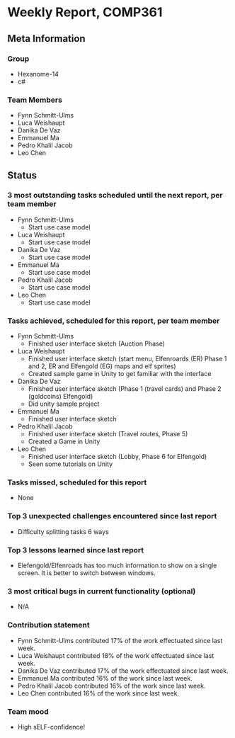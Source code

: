 # Weekly Report, COMP361

## Meta Information

### Group

 * Hexanome-14
 * c#
### Team Members

 * Fynn Schmitt-Ulms
 * Luca Weishaupt
 * Danika De Vaz
 * Emmanuel Ma
 * Pedro Khalil Jacob
 * Leo Chen

## Status

### 3 most outstanding tasks scheduled until the next report, per team member

 * Fynn Schmitt-Ulms
   * Start use case model
 * Luca Weishaupt
   * Start use case model
 * Danika De Vaz
   * Start use case model
 * Emmanuel Ma
   * Start use case model
 * Pedro Khalil Jacob
   * Start use case model
 * Leo Chen
   * Start use case model

### Tasks achieved, scheduled for this report, per team member

 * Fynn Schmitt-Ulms
   * Finished user interface sketch (Auction Phase)
 * Luca Weishaupt
   * Finished user interface sketch (start menu, Elfenroards (ER) Phase 1 and 2, ER and Elfengold (EG) maps and elf sprites)
   * Created sample game in Unity to get familiar with the interface
 * Danika De Vaz
   * Finished user interface sketch (Phase 1 (travel cards) and Phase 2 (goldcoins) Elfengold)
   * Did unity sample project
 * Emmanuel Ma
   * Finished user interface sketch
 * Pedro Khalil Jacob
   * Finished user interface sketch (Travel routes, Phase 5)
   * Created a Game in Unity
 * Leo Chen
   * Finished user interface sketch (Lobby, Phase 6 for Elfengold)
   * Seen some tutorials on Unity

### Tasks missed, scheduled for this report

 * None

### Top 3 unexpected challenges encountered since last report

 * Difficulty splitting tasks 6 ways

### Top 3 lessons learned since last report

 * Elefengold/Elfenroads has too much information to show on a single screen. It is better to switch between windows.

### 3 most critical bugs in current functionality (optional)

 * N/A

### Contribution statement

 * Fynn Schmitt-Ulms contributed 17% of the work effectuated since last week.
 * Luca Weishaupt contributed 18% of the work effectuated since last week.
 * Danika De Vaz contributed 17% of the work effectuated since last week.
 * Emmanuel Ma contributed 16% of the work since last week.
 * Pedro Khalil Jacob contributed 16% of the work since last week.
 * Leo Chen contributed 16% of the work since last week.

### Team mood

 * High sELF-confidence!
